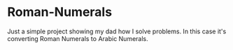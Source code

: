 # Roman-Numerals

Just a simple project showing my dad how I solve problems.
In this case it's converting Roman Numerals to Arabic Numerals.
